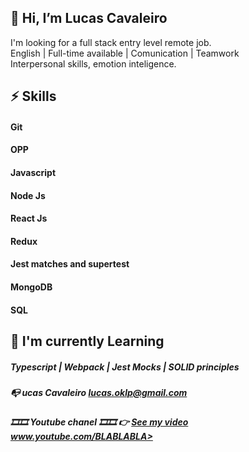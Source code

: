 
## 👋 Hi, I’m Lucas Cavaleiro

 I'm looking for a  full stack entry level  remote job.<br />
 English | Full-time available | Comunication | Teamwork <br />
 Interpersonal skills, emotion inteligence.<br />

 
 
##  ⚡ Skills 
#### Git
#### OPP 
#### Javascript
#### Node Js 
#### React Js
#### Redux
#### Jest matches and supertest
#### MongoDB
#### SQL
 
 
 
##   🌱 I'm currently Learning 
#####   Typescript | Webpack | Jest Mocks | SOLID principles
         
##### 📭  ucas Cavaleiro lucas.oklp@gmail.com
##### 🎞️🎞️ Youtube chanel 🎞️🎞️  👉 <A href="https://www.youtube.com/watch?v=e_UX89TAR1Y&t=51s" target="_blank"> See my video www.youtube.com/BLABLABLA> </a>
